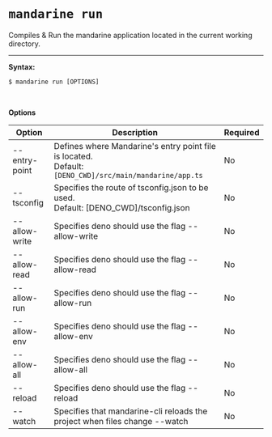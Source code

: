 # `mandarine run`
Compiles & Run the mandarine application located in the current working directory.

-----

**Syntax:**

```shell script
$ mandarine run [OPTIONS]
```

&nbsp;

**Options**

| Option | Description | Required |
| ------ | ----------- | -------- |
| --entry-point | Defines where Mandarine's entry point file is located.<br> Default: `[DENO_CWD]/src/main/mandarine/app.ts` | No
| --tsconfig | Specifies the route of tsconfig.json to be used. <br> Default: [DENO_CWD]/tsconfig.json | No
| --allow-write | Specifies deno should use the flag --allow-write | No
| --allow-read | Specifies deno should use the flag --allow-read | No
| --allow-run | Specifies deno should use the flag --allow-run | No
| --allow-env | Specifies deno should use the flag --allow-env | No
| --allow-all | Specifies deno should use the flag --allow-all | No
| --reload | Specifies deno should use the flag --reload | No
| --watch | Specifies that mandarine-cli reloads the project when files change --watch | No
